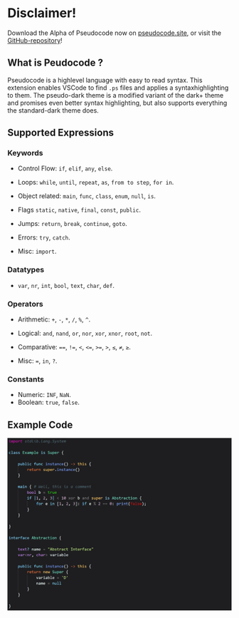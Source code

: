 # Disclaimer!
Download the Alpha of Pseudocode now on [pseudocode.site](https://www.pseudocode.site), or visit the [GitHub-repository](https://github.com/xtay2/Pseudocode)!

## What is Peudocode ?

Pseudocode is a highlevel language with easy to read syntax. This extension enables VSCode to find `.ps` files and applies a syntaxhighlighting to them. The pseudo-dark theme is a modified variant of the dark+ theme and promises even better syntax highlighting, but also supports everything the standard-dark theme does.

## Supported Expressions

### Keywords
 - Control Flow: `if`, `elif`, `any`, `else`.

 - Loops: `while`, `until`, `repeat`, `as`, `from to step`, `for in`.

 - Object related: `main`, `func`, `class`, `enum`, `null`, `is`.

 - Flags `static`, `native`, `final`, `const`, `public`.

 - Jumps: `return`, `break`, `continue`, `goto`.

 - Errors: `try`, `catch`.

 - Misc: `import`.

### Datatypes
 - `var`, `nr`, `int`, `bool`, `text`, `char`, `def`.

### Operators

 - Arithmetic: `+`, `-`, `*`, `/`, `%`, `^`.

 - Logical: `and`, `nand`, `or`, `nor`, `xor`, `xnor`, `root`, `not`.

 - Comparative: `==`, `!=`, `<`, `<=`, `>=`, `>`, `≤`, `≠`, `≥`.

 - Misc: `=`, `in`, `?`.

### Constants
 - Numeric: `INF`, `NaN`.
 - Boolean: `true`, `false`.

## Example Code

![Example Code Snippet](https://raw.githubusercontent.com/xtay2/Pseudocode/main/VSCode%20Syntaxhighlighter/SampleCode.jpg)